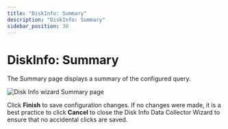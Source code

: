 ```yaml
---
title: "DiskInfo: Summary"
description: "DiskInfo: Summary"
sidebar_position: 30
---
```


# DiskInfo: Summary

The Summary page displays a summary of the configured query.

![Disk Info wizard Summary page](/img/product_docs/accessanalyzer/12.0/admin/datacollector/diskinfo/summary.webp)

Click **Finish** to save configuration changes. If no changes were made, it is a best practice to
click **Cancel** to close the Disk Info Data Collector Wizard to ensure that no accidental clicks
are saved.
